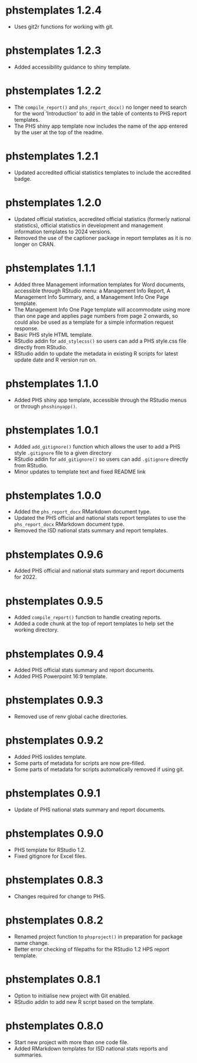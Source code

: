 # phstemplates 1.2.4

* Uses git2r functions for working with git.

# phstemplates 1.2.3

* Added accessibility guidance to shiny template.

# phstemplates 1.2.2

* The `compile_report()` and `phs_report_docx()` no longer need to search for the word 'Introduction' to add in the table of contents to PHS report templates.
* The PHS shiny app template now includes the name of the app entered by the user at the top of the readme.

# phstemplates 1.2.1

* Updated accredited official statistics templates to include the accredited badge.

# phstemplates 1.2.0

* Updated official statistics, accredited official statistics (formerly national statistics), official statistics in development and management information templates to 2024 versions.
* Removed the use of the captioner package in report templates as it is no longer on CRAN.

# phstemplates 1.1.1

* Added three Management information templates for Word documents, accessible through RStudio menu: a Management Info Report, A Management Info Summary, and, a Management Info One Page template.
* The Management Info One Page template will accommodate using more than one page and applies page numbers from page 2 onwards, so could also be used as a template for a simple information request response.
* Basic PHS style HTML template.
* RStudio addin for `add_stylecss()` so users can add a PHS style.css file directly from RStudio.
* RStudio addin to update the metadata in existing R scripts for latest update date and R version run on.

# phstemplates 1.1.0

* Added PHS shiny app template, accessible through the RStudio menus or through `phsshinyapp()`.

# phstemplates 1.0.1

* Added `add_gitignore()` function which allows the user to add a PHS style `.gitignore` file to a given directory
* RStudio addin for `add_gitignore()` so users can add `.gitignore` directly from RStudio.
* Minor updates to template text and fixed README link

# phstemplates 1.0.0

* Added the `phs_report_docx` RMarkdown document type.
* Updated the PHS official and national stats report templates to use the `phs_report_docx` RMarkdown document type.
* Removed the ISD national stats summary and report templates.

# phstemplates 0.9.6

* Added PHS official and national stats summary and report documents for 2022.

# phstemplates 0.9.5

* Added `compile_report()` function to handle creating reports.
* Added a code chunk at the top of report templates to help set the working directory.

# phstemplates 0.9.4

* Added PHS official stats summary and report documents.
* Added PHS Powerpoint 16:9 template.

# phstemplates 0.9.3

* Removed use of renv global cache directories.

# phstemplates 0.9.2

* Added PHS ioslides template.
* Some parts of metadata for scripts are now pre-filled.
* Some parts of metadata for scripts automatically removed if using git.

# phstemplates 0.9.1

* Update of PHS national stats summary and report documents.

# phstemplates 0.9.0

* PHS template for RStudio 1.2.
* Fixed gitignore for Excel files.

# phstemplates 0.8.3

* Changes required for change to PHS.

# phstemplates 0.8.2

* Renamed project function to `phsproject()` in preparation for package name change.
* Better error checking of filepaths for the RStudio 1.2 HPS report template.

# phstemplates 0.8.1

* Option to initialise new project with Git enabled.
* RStudio addin to add new R script based on the template.

# phstemplates 0.8.0

* Start new project with more than one code file.
* Added RMarkdown templates for ISD national stats reports and summaries.

